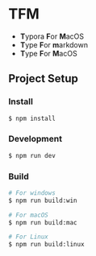 # TFM
- **T**ypora **F**or **M**acOS
- **T**ype **F**or **m**arkdown
- **T**ype **F**or **M**acOS

## Project Setup

### Install

```bash
$ npm install
```

### Development

```bash
$ npm run dev
```

### Build

```bash
# For windows
$ npm run build:win

# For macOS
$ npm run build:mac

# For Linux
$ npm run build:linux
```
